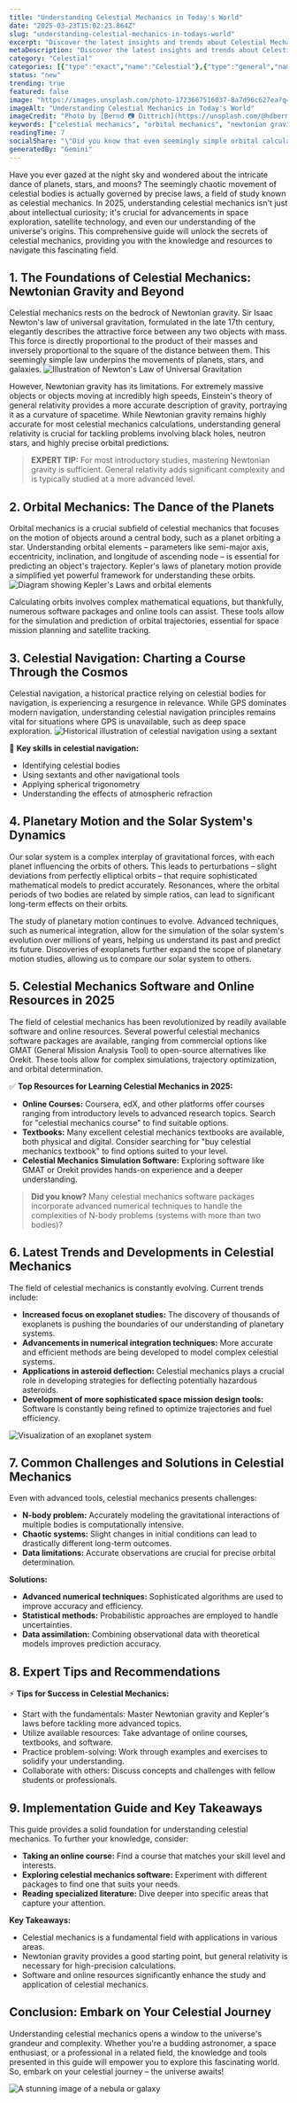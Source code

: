 ```yaml
---
title: "Understanding Celestial Mechanics in Today's World"
date: "2025-03-23T15:02:23.864Z"
slug: "understanding-celestial-mechanics-in-todays-world"
excerpt: "Discover the latest insights and trends about Celestial Mechanics. This comprehensive guide covers everything you need to know about Celestial Mechanics in 2025."
metaDescription: "Discover the latest insights and trends about Celestial Mechanics. This comprehensive guide covers everything you need to know about Celestial Mechanics in..."
category: "Celestial"
categories: [{"type":"exact","name":"Celestial"},{"type":"general","name":"Physics"},{"type":"medium","name":"Classical Mechanics"},{"type":"specific","name":"Orbital Dynamics"},{"type":"niche","name":"N-body Simulation"}]
status: "new"
trending: true
featured: false
image: "https://images.unsplash.com/photo-1723667516037-8a7d96c627ea?q=85&w=1200&fit=max&fm=webp&auto=compress"
imageAlt: "Understanding Celestial Mechanics in Today's World"
imageCredit: "Photo by [Bernd 📷 Dittrich](https://unsplash.com/@hdbernd) on Unsplash"
keywords: ["celestial mechanics", "orbital mechanics", "newtonian gravity", "celestial navigation", "planetary motion", "buy celestial mechanics textbook", "celestial mechanics software", "learn celestial mechanics online", "celestial mechanics course", "celestial mechanics simulation"]
readingTime: 7
socialShare: "\"Did you know that even seemingly simple orbital calculations can lead to chaotic systems where small initial changes drastically alter long-term outcomes? The universe's complexity is truly mind-blowing!\""
generatedBy: "Gemini"
---
```




Have you ever gazed at the night sky and wondered about the intricate dance of planets, stars, and moons?  The seemingly chaotic movement of celestial bodies is actually governed by precise laws, a field of study known as celestial mechanics.  In 2025, understanding celestial mechanics isn't just about intellectual curiosity; it's crucial for advancements in space exploration, satellite technology, and even our understanding of the universe's origins. This comprehensive guide will unlock the secrets of celestial mechanics, providing you with the knowledge and resources to navigate this fascinating field.

## 1. The Foundations of Celestial Mechanics: Newtonian Gravity and Beyond

Celestial mechanics rests on the bedrock of Newtonian gravity.  Sir Isaac Newton's law of universal gravitation, formulated in the late 17th century, elegantly describes the attractive force between any two objects with mass. This force is directly proportional to the product of their masses and inversely proportional to the square of the distance between them.  This seemingly simple law underpins the movements of planets, stars, and galaxies. ![Illustration of Newton's Law of Universal Gravitation](https://images.unsplash.com/photo-1676236285859-a2907b80f927?q=85&w=1200&fit=max&fm=webp&auto=compress)

However, Newtonian gravity has its limitations.  For extremely massive objects or objects moving at incredibly high speeds, Einstein's theory of general relativity provides a more accurate description of gravity, portraying it as a curvature of spacetime.  While Newtonian gravity remains highly accurate for most celestial mechanics calculations, understanding general relativity is crucial for tackling problems involving black holes, neutron stars, and highly precise orbital predictions.

> **EXPERT TIP:**  For most introductory studies, mastering Newtonian gravity is sufficient.  General relativity adds significant complexity and is typically studied at a more advanced level.

## 2.  Orbital Mechanics: The Dance of the Planets

Orbital mechanics is a crucial subfield of celestial mechanics that focuses on the motion of objects around a central body, such as a planet orbiting a star.  Understanding orbital elements – parameters like semi-major axis, eccentricity, inclination, and longitude of ascending node – is essential for predicting an object's trajectory.  Kepler's laws of planetary motion provide a simplified yet powerful framework for understanding these orbits. ![Diagram showing Kepler's Laws and orbital elements](https://images.unsplash.com/photo-1723667516037-8a7d96c627ea?q=85&w=1200&fit=max&fm=webp&auto=compress)

Calculating orbits involves complex mathematical equations, but thankfully, numerous software packages and online tools can assist.  These tools allow for the simulation and prediction of orbital trajectories, essential for space mission planning and satellite tracking.

## 3. Celestial Navigation: Charting a Course Through the Cosmos

Celestial navigation, a historical practice relying on celestial bodies for navigation, is experiencing a resurgence in relevance. While GPS dominates modern navigation, understanding celestial navigation principles remains vital for situations where GPS is unavailable, such as deep space exploration. ![Historical illustration of celestial navigation using a sextant](https://images.unsplash.com/photo-1518276780006-c85b06fa3c11?q=85&w=1200&fit=max&fm=webp&auto=compress)

🔑 **Key skills in celestial navigation:**
* Identifying celestial bodies
* Using sextants and other navigational tools
* Applying spherical trigonometry
* Understanding the effects of atmospheric refraction

## 4. Planetary Motion and the Solar System's Dynamics

Our solar system is a complex interplay of gravitational forces, with each planet influencing the orbits of others.  This leads to perturbations – slight deviations from perfectly elliptical orbits – that require sophisticated mathematical models to predict accurately.  Resonances, where the orbital periods of two bodies are related by simple ratios, can lead to significant long-term effects on their orbits.

The study of planetary motion continues to evolve.  Advanced techniques, such as numerical integration, allow for the simulation of the solar system's evolution over millions of years, helping us understand its past and predict its future.  Discoveries of exoplanets further expand the scope of planetary motion studies, allowing us to compare our solar system to others.

## 5.  Celestial Mechanics Software and Online Resources in 2025

The field of celestial mechanics has been revolutionized by readily available software and online resources.  Several powerful celestial mechanics software packages are available, ranging from commercial options like GMAT (General Mission Analysis Tool) to open-source alternatives like Orekit.  These tools allow for complex simulations, trajectory optimization, and orbital determination.

✅ **Top Resources for Learning Celestial Mechanics in 2025:**
* **Online Courses:** Coursera, edX, and other platforms offer courses ranging from introductory levels to advanced research topics.  Search for "celestial mechanics course" to find suitable options.
* **Textbooks:** Many excellent celestial mechanics textbooks are available, both physical and digital.  Consider searching for "buy celestial mechanics textbook" to find options suited to your level.
* **Celestial Mechanics Simulation Software:** Exploring software like GMAT or Orekit provides hands-on experience and a deeper understanding.

> **Did you know?**  Many celestial mechanics software packages incorporate advanced numerical techniques to handle the complexities of N-body problems (systems with more than two bodies)?

## 6.  Latest Trends and Developments in Celestial Mechanics

The field of celestial mechanics is constantly evolving.  Current trends include:

* **Increased focus on exoplanet studies:**  The discovery of thousands of exoplanets is pushing the boundaries of our understanding of planetary systems.
* **Advancements in numerical integration techniques:** More accurate and efficient methods are being developed to model complex celestial systems.
* **Applications in asteroid deflection:** Celestial mechanics plays a crucial role in developing strategies for deflecting potentially hazardous asteroids.
* **Development of more sophisticated space mission design tools:**  Software is constantly being refined to optimize trajectories and fuel efficiency.

![Visualization of an exoplanet system](https://images.unsplash.com/photo-1497892179435-fa8200d2ca46?q=85&w=1200&fit=max&fm=webp&auto=compress)

## 7. Common Challenges and Solutions in Celestial Mechanics

Even with advanced tools, celestial mechanics presents challenges:

* **N-body problem:**  Accurately modeling the gravitational interactions of multiple bodies is computationally intensive.
* **Chaotic systems:**  Slight changes in initial conditions can lead to drastically different long-term outcomes.
* **Data limitations:**  Accurate observations are crucial for precise orbital determination.

**Solutions:**
* **Advanced numerical techniques:**  Sophisticated algorithms are used to improve accuracy and efficiency.
* **Statistical methods:**  Probabilistic approaches are employed to handle uncertainties.
* **Data assimilation:**  Combining observational data with theoretical models improves prediction accuracy.

## 8. Expert Tips and Recommendations

⚡ **Tips for Success in Celestial Mechanics:**
* Start with the fundamentals: Master Newtonian gravity and Kepler's laws before tackling more advanced topics.
* Utilize available resources: Take advantage of online courses, textbooks, and software.
* Practice problem-solving: Work through examples and exercises to solidify your understanding.
* Collaborate with others: Discuss concepts and challenges with fellow students or professionals.

## 9. Implementation Guide and Key Takeaways

This guide provides a solid foundation for understanding celestial mechanics. To further your knowledge, consider:

* **Taking an online course:**  Find a course that matches your skill level and interests.
* **Exploring celestial mechanics software:**  Experiment with different packages to find one that suits your needs.
* **Reading specialized literature:**  Dive deeper into specific areas that capture your attention.

**Key Takeaways:**
* Celestial mechanics is a fundamental field with applications in various areas.
* Newtonian gravity provides a good starting point, but general relativity is necessary for high-precision calculations.
* Software and online resources significantly enhance the study and application of celestial mechanics.

## Conclusion: Embark on Your Celestial Journey

Understanding celestial mechanics opens a window to the universe's grandeur and complexity.  Whether you're a budding astronomer, a space enthusiast, or a professional in a related field, the knowledge and tools presented in this guide will empower you to explore this fascinating world.  So, embark on your celestial journey – the universe awaits!

![A stunning image of a nebula or galaxy](https://images.unsplash.com/photo-1464802686167-b939a6910659?q=85&w=1200&fit=max&fm=webp&auto=compress)
